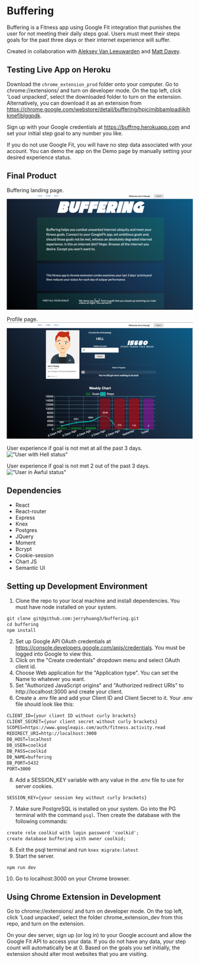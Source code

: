 # Buffering

Buffering is a Fitness app using Google Fit integration that punishes the user for not meeting their daily steps goal. Users must meet their steps goals for the past three days or their internet experience will suffer.

Created in collaboration with [Aleksey Van Leeuwarden](https://github.com/VanLeeuwarden) and [Matt Davey](https://github.com/MattTurnip).

## Testing Live App on Heroku

Download the `chrome_extension_prod` folder onto your computer. Go to chrome://extensions/ and turn on developer mode. On the top left, click 'Load unpacked', select the downloaded folder to turn on the extension. Alternatively, you can download it as an extension from https://chrome.google.com/webstore/detail/buffering/hpjcimjbbamlpadijkihkmefiblggpdk.

Sign up with your Google credentials at https://buffrng.herokuapp.com and set your initial step goal to any number you like.

If you do not use Google Fit, you will have no step data associated with your account. You can demo the app on the Demo page by manually setting your desired experience status.

## Final Product

Buffering landing page. 
!["Buffering Home Page"](https://github.com/jerryhuang3/buffering/blob/master/docs/home.png)

Profile page.
!["Profile Page"](https://github.com/jerryhuang3/buffering/blob/master/docs/profile.png)

User experience if goal is not met at all the past 3 days.
!["User with Hell status"](https://github.com/jerryhuang3/buffering/blob/master/docs/bufferinghell.gif)

User experience if goal is not met 2 out of the past 3 days.
!["User in Awful status"](https://github.com/jerryhuang3/buffering/blob/master/docs/bufferingawful.gif)

## Dependencies

- React
- React-router
- Express
- Knex
- Postgres
- JQuery
- Moment
- Bcrypt
- Cookie-session
- Chart JS
- Semantic UI

## Setting up Development Environment

1. Clone the repo to your local machine and install dependencies. You must have node installed on your system.

```
git clone git@github.com:jerryhuang3/buffering.git
cd buffering
npm install
```

2. Set up Google API OAuth credentials at https://console.developers.google.com/apis/credentials. You must be logged into Google to view this.
3. Click on the "Create credentials" dropdown menu and select OAuth client id.
4. Choose Web application for the "Application type". You can set the Name to whatever you want.
5. Set "Authorized JavaScript origins" and "Authorized redirect URIs" to http://localhost:3000 and create your client.
6. Create a .env file and add your Client ID and Client Secret to it. Your .env file should look like this:

```
CLIENT_ID={your client ID without curly brackets}
CLIENT_SECRET={your client secret without curly brackets}
SCOPES=https://www.googleapis.com/auth/fitness.activity.read
REDIRECT_URI=http://localhost:3000
DB_HOST=localhost
DB_USER=coolkid
DB_PASS=coolkid
DB_NAME=buffering
DB_PORT=5432
PORT=3000
```

8. Add a SESSION_KEY variable with any value in the .env file to use for server cookies.

```
SESSION_KEY={your session key without curly brackets}
```

7. Make sure PostgreSQL is installed on your system. Go into the PG terminal with the command `psql`. Then create the database with the following commands:

```
create role coolkid with login password 'coolkid';
create database buffering with owner coolkid;
```

8. Exit the psql terminal and run `knex migrate:latest`
9. Start the server.

```
npm run dev
```

10. Go to localhost:3000 on your Chrome browser.

## Using Chrome Extension in Development

Go to chrome://extensions/ and turn on developer mode. On the top left, click 'Load unpacked', select the folder chrome_extension_dev from this repo, and turn on the extension.

On your dev server, sign up (or log in) to your Google account and allow the Google Fit API to access your data. If you do not have any data, your step count will automatically be at 0. Based on the goals you set initially, the extension should alter most websites that you are visiting.
